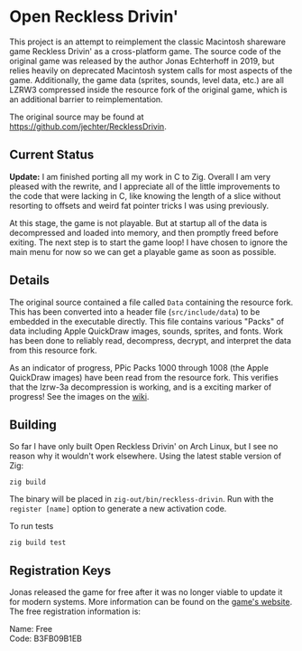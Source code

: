 # Open Reckless Drivin'

This project is an attempt to reimplement the classic Macintosh shareware game
Reckless Drivin' as a cross-platform game. The source code of the original game
was released by the author Jonas Echterhoff in 2019, but relies heavily on
deprecated Macintosh system calls for most aspects of the game. Additionally,
the game data (sprites, sounds, level data, etc.) are all LZRW3 compressed
inside the resource fork of the original game, which is an additional barrier to
reimplementation.

The original source may be found at https://github.com/jechter/RecklessDrivin.

## Current Status

**Update:** I am finished porting all my work in C to Zig. Overall I am very
pleased with the rewrite, and I appreciate all of the little improvements to the
code that were lacking in C, like knowing the length of a slice without
resorting to offsets and weird fat pointer tricks I was using previously.

At this stage, the game is not playable. But at startup all of the data is
decompressed and loaded into memory, and then promptly freed before exiting. The
next step is to start the game loop! I have chosen to ignore the main menu for
now so we can get a playable game as soon as possible.

## Details

The original source contained a file called `Data` containing the resource fork.
This has been converted into a header file (`src/include/data`) to be embedded
in the executable directly. This file contains various "Packs" of data including
Apple QuickDraw images, sounds, sprites, and fonts. Work has been done to
reliably read, decompress, decrypt, and interpret the data from this resource
fork.

As an indicator of progress, PPic Packs 1000 through 1008 (the Apple QuickDraw
images) have been read from the resource fork. This verifies that the lzrw-3a
decompression is working, and is a exciting marker of progress! See the images
on the
[wiki](https://github.com/natecraddock/open-reckless-drivin/wiki/QuickDraw-Pictures-(PPic)).

## Building

So far I have only built Open Reckless Drivin' on Arch Linux, but I see no
reason why it wouldn't work elsewhere. Using the latest stable version of Zig:

```text
zig build
```

The binary will be placed in `zig-out/bin/reckless-drivin`. Run with the
`register [name]` option to generate a new activation code.

To run tests

```
zig build test
```

## Registration Keys

Jonas released the game for free after it was no longer viable to update it for
modern systems. More information can be found on the [game's
website](http://jonasechterhoff.com/Reckless_Drivin.html). The free registration
information is:

Name: Free<br>
Code: B3FB09B1EB
